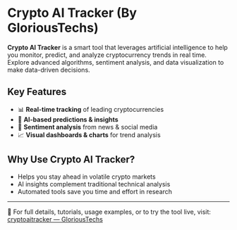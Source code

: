 # Crypto AI Tracker (By GloriousTechs)

**Crypto AI Tracker** is a smart tool that leverages artificial intelligence to help you monitor, predict, and analyze cryptocurrency trends in real time.  
Explore advanced algorithms, sentiment analysis, and data visualization to make data-driven decisions.

## Key Features
- 📊 **Real-time tracking** of leading cryptocurrencies  
- 🤖 **AI-based predictions & insights**  
- 🧠 **Sentiment analysis** from news & social media  
- 📈 **Visual dashboards & charts** for trend analysis  

## Why Use Crypto AI Tracker?
- Helps you stay ahead in volatile crypto markets  
- AI insights complement traditional technical analysis  
- Automated tools save you time and effort in research  

---

📖 For full details, tutorials, usage examples, or to try the tool live, visit:  
[cryptoaitracker — GloriousTechs](https://glorioustechs.com/cryptoaitracker/)  
